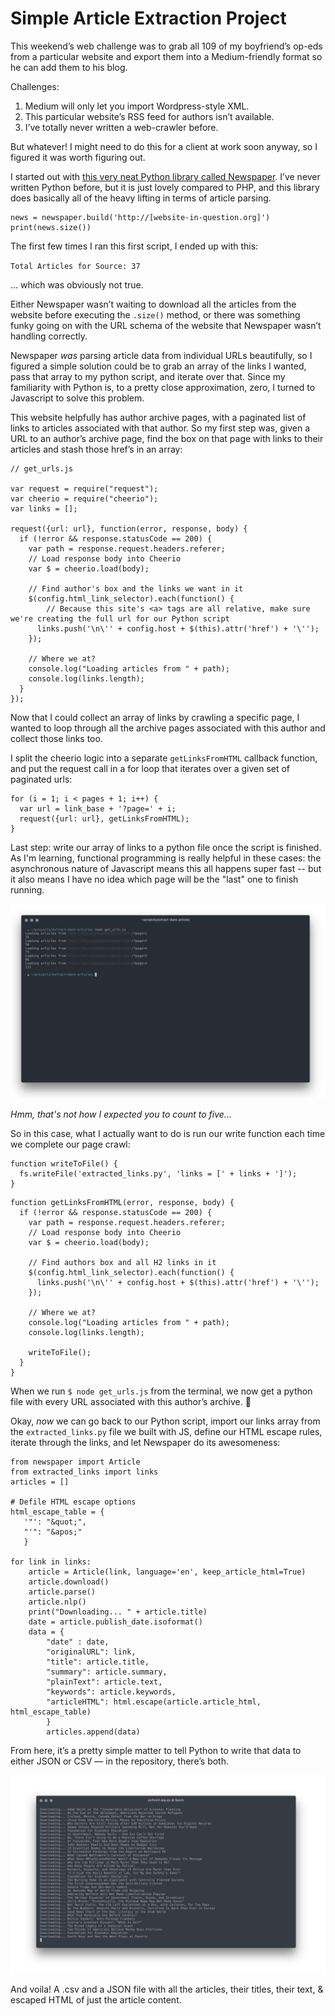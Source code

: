 # Simple Article Extraction Project
This weekend’s web challenge was to grab all 109 of my boyfriend’s op-eds from a particular website and export them into a Medium-friendly format so he can add them to his blog.

Challenges:

1.  Medium will only let you import Wordpress-style XML.
2.  This particular website’s RSS feed for authors isn’t available.
3.  I’ve totally never written a web-crawler before.


But whatever! I might need to do this for a client at work soon anyway, so I figured it was worth figuring out.

I started out with [this very neat Python library called Newspaper](https://github.com/codelucas/newspaper/). I’ve never written Python before, but it is just lovely compared to PHP, and this library does basically all of the heavy lifting in terms of article parsing.

```
news = newspaper.build('http://[website-in-question.org]')
print(news.size())
```

The first few times I ran this first script, I ended up with this:

`Total Articles for Source: 37`

… which was obviously not true.

Either Newspaper wasn’t waiting to download all the articles from the website before executing the `.size()` method, or there was something funky going on with the URL schema of the website that Newspaper wasn’t handling correctly.

Newspaper *was* parsing article data from individual URLs beautifully, so I figured a simple solution could be to grab an array of the links I wanted, pass that array to my python script, and iterate over that. Since my familiarity with Python is, to a pretty close approximation, zero, I turned to Javascript to solve this problem.

This website helpfully has author archive pages, with a paginated list of links to articles associated with that author. So my first step was, given a URL to an author’s archive page, find the box on that page with links to their articles and stash those href’s in an array:

```
// get_urls.js

var request = require("request");
var cheerio = require("cheerio");
var links = [];

request({url: url}, function(error, response, body) {
  if (!error && response.statusCode == 200) {
    var path = response.request.headers.referer;
    // Load response body into Cheerio
    var $ = cheerio.load(body);

    // Find author's box and the links we want in it
    $(config.html_link_selector).each(function() {
		// Because this site's <a> tags are all relative, make sure we're creating the full url for our Python script
      links.push('\n\'' + config.host + $(this).attr('href') + '\'');
    });

    // Where we at?
    console.log("Loading articles from " + path);
    console.log(links.length);
  }
});
```

Now that I could collect an array of links by crawling a specific page, I wanted to loop through all the archive pages associated with this author and collect those links too.

I split the cheerio logic into a separate `getLinksFromHTML` callback function, and put the request call in a for loop that iterates over a given set of paginated urls:

```
for (i = 1; i < pages + 1; i++) {
  var url = link_base + '?page=' + i;
  request({url: url}, getLinksFromHTML);
}
```

Last step: write our array of links to a python file once the script is finished. As I'm learning, functional programming is really helpful in these cases: the asynchronous nature of Javascript means this all happens super fast -- but it also means I have no idea which page will be the "last" one to finish running.

![Hmm that\'s not how I expected you to count to five...](img/thats-not-in-order.png)

*Hmm, that's not how I expected you to count to five...*

So in this case, what I actually want to do is run our write function each time we complete our page crawl:

```
function writeToFile() {
  fs.writeFile('extracted_links.py', 'links = [' + links + ']');
}
```


```
function getLinksFromHTML(error, response, body) {
  if (!error && response.statusCode == 200) {
    var path = response.request.headers.referer;
    // Load response body into Cheerio
    var $ = cheerio.load(body);

    // Find authors box and all H2 links in it
    $(config.html_link_selector).each(function() {
      links.push('\n\'' + config.host + $(this).attr('href') + '\'');
    });

    // Where we at?
    console.log("Loading articles from " + path);
    console.log(links.length);

    writeToFile();
  }
}
```

When we run `$ node get_urls.js` from the terminal, we now get a python file with every URL associated with this author’s archive. :rocket:

Okay, *now* we can go back to our Python script, import our links array from the `extracted_links.py` file we built with JS, define our HTML escape rules, iterate through the links, and let Newspaper do its awesomeness:

```
from newspaper import Article
from extracted_links import links
articles = []

# Defile HTML escape options
html_escape_table = {
   '"': "&quot;",
   "'": "&apos;"
   }

for link in links:
    article = Article(link, language='en', keep_article_html=True)
    article.download()
    article.parse()
    article.nlp()
    print("Downloading... " + article.title)
    date = article.publish_date.isoformat()
    data = {
        "date" : date,
        "originalURL": link,
        "title": article.title,
        "summary": article.summary,
        "plainText": article.text,
        "keywords": article.keywords,
        "articleHTML": html.escape(article.article_html, html_escape_table)
        }
		articles.append(data)
```

From here, it’s a pretty simple matter to tell Python to write that data to either JSON or CSV — in the repository, there’s both.

![Success!](img/success.png)

And voila! A .csv and a JSON file with all the articles, their titles, their text, & escaped HTML of just the article content.

